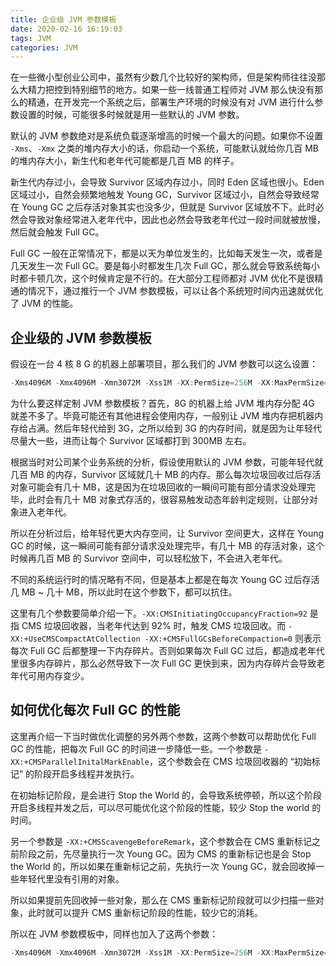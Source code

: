 ```yaml
---
title: 企业级 JVM 参数模板
date: 2020-02-16 16:19:03
tags: JVM
categories: JVM
---
```


在一些微小型创业公司中，虽然有少数几个比较好的架构师，但是架构师往往没那么大精力把控到特别细节的地方。如果一些一线普通工程师对 JVM 那么快没有那么的精通，在开发完一个系统之后，部署生产环境的时候没有对 JVM 进行什么参数设置的时候，可能很多时候就是用一些默认的 JVM 参数。



默认的 JVM 参数绝对是系统负载逐渐增高的时候一个最大的问题。如果你不设置  `-Xms`、`-Xmx` 之类的堆内存大小的话，你启动一个系统，可能默认就给你几百 MB 的堆内存大小，新生代和老年代可能都是几百 MB 的样子。



新生代内存过小，会导致 Survivor 区域内存过小，同时 Eden 区域也很小。Eden 区域过小，自然会频繁地触发 Young GC，Survivor 区域过小，自然会导致经常在 Young GC 之后存活对象其实也没多少，但就是 Survivor 区域放不下。此时必然会导致对象经常进入老年代中，因此也必然会导致老年代过一段时间就被放慢，然后就会触发 Full GC。



Full GC 一般在正常情况下，都是以天为单位发生的，比如每天发生一次，或者是几天发生一次 Full GC。要是每小时都发生几次 Full GC，那么就会导致系统每小时都卡顿几次，这个时候肯定是不行的。在大部分工程师都对 JVM 优化不是很精通的情况下，通过推行一个 JVM 参数模板，可以让各个系统短时间内迅速就优化了 JVM 的性能。



## 企业级的 JVM 参数模板

假设在一台 4 核 8 G 的机器上部署项目，那么我们的 JVM 参数可以这么设置：

```verilog
-Xms4096M -Xmx4096M -Xmn3072M -Xss1M -XX:PermSize=256M -XX:MaxPermSize=256M -XX:+UseParNewGc -XX:+UseConMarkSweepGC -XX:CMSInitiatingOccupancyFraction=92 -XX:+UseCMSCompactAtFullCollection -XX:CMSFullGCsBeforeCompaction=0
```



为什么要这样定制 JVM 参数模板？首先，8G 的机器上给 JVM 堆内存分配 4G 就差不多了。毕竟可能还有其他进程会使用内存，一般别让 JVM 堆内存把机器内存给占满。然后年轻代给到 3G，之所以给到 3G 的内存时间，就是因为让年轻代尽量大一些，进而让每个 Survivor 区域都打到 300MB 左右。



根据当时对公司某个业务系统的分析，假设使用默认的 JVM 参数，可能年轻代就几百 MB 的内存，Survivor 区域就几十 MB 的内存。那么每次垃圾回收过后存活对象可能会有几十 MB，这是因为在垃圾回收的一瞬间可能有部分请求没处理完毕，此时会有几十 MB 对象式存活的，很容易触发动态年龄判定规则，让部分对象进入老年代。



所以在分析过后，给年轻代更大内存空间，让 Survivor 空间更大，这样在 Young GC 的时候，这一瞬间可能有部分请求没处理完毕，有几十 MB 的存活对象，这个时候再几百 MB 的 Survivor 空间中，可以轻松放下，不会进入老年代。



不同的系统运行时的情况略有不同，但是基本上都是在每次 Young GC 过后存活几 MB ~ 几十 MB，所以此时在这个参数下，都可以抗住。



这里有几个参数要简单介绍一下。`-XX:CMSInitiatingOccupancyFraction=92` 是指 CMS 垃圾回收器，当老年代达到 92% 时，触发 CMS 垃圾回收。而 `-XX:+UseCMSCompactAtCollection -XX:+CMSFullGCsBeforeCompaction=0` 则表示每次 Full GC 后都整理一下内存碎片。否则如果每次 Full GC 过后，都造成老年代里很多内存碎片，那么必然导致下一次 Full GC 更快到来，因为内存碎片会导致老年代可用内存变少。



## 如何优化每次 Full GC 的性能

这里再介绍一下当时做优化调整的另外两个参数，这两个参数可以帮助优化 Full GC 的性能，把每次 Full GC 的时间进一步降低一些。一个参数是 `-XX:+CMSParallelInitalMarkEnable`，这个参数会在 CMS 垃圾回收器的 “初始标记” 的阶段开启多线程并发执行。



在初始标记阶段，是会进行 Stop the World 的，会导致系统停顿，所以这个阶段开启多线程并发之后，可以尽可能优化这个阶段的性能，较少 Stop the world 的时间。



另一个参数是 `-XX:+CMSScavengeBeforeRemark`，这个参数会在 CMS 重新标记之前阶段之前，先尽量执行一次 Young GC。因为 CMS 的重新标记也是会 Stop the  World 的，所以如果在重新标记之前，先执行一次 Young GC，就会回收掉一些年轻代里没有引用的对象。



所以如果提前先回收掉一些对象，那么在 CMS 重新标记阶段就可以少扫描一些对象，此时就可以提升 CMS 重新标记阶段的性能，较少它的消耗。



所以在 JVM 参数模板中，同样也加入了这两个参数：

```verilog
-Xms4096M -Xmx4096M -Xmn3072M -Xss1M -XX:PermSize=256M -XX:MaxPermSize=256M -XX:+UseParNewGc -XX:+UseConMarkSweepGC -XX:CMSInitiatingOccupancyFraction=92 -XX:+UseCMSCompactAtFullCollection -XX:CMSFullGCsBeforeCompaction=0 -XX:CMSParallelInitalMarkEnable -XX:+CMSScavengeBeforeRemark
```



